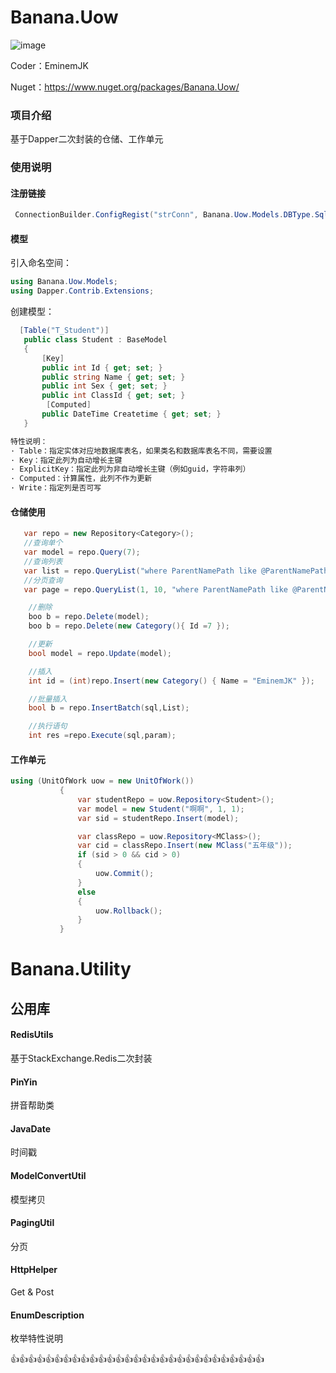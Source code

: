 # Banana.Uow
![image](https://github.com/EminemJK/Banana/blob/master/Banana/Doc/banana_logo.ico)

Coder：EminemJK

Nuget：https://www.nuget.org/packages/Banana.Uow/

### 项目介绍
基于Dapper二次封装的仓储、工作单元

### 使用说明
#### 注册链接
``` csharp
 ConnectionBuilder.ConfigRegist("strConn", Banana.Uow.Models.DBType.SqlServer);
```
#### 模型
引入命名空间：
``` csharp
using Banana.Uow.Models;
using Dapper.Contrib.Extensions;
```
创建模型：
``` csharp
  [Table("T_Student")]
   public class Student : BaseModel
   {
       [Key]
       public int Id { get; set; }
       public string Name { get; set; }
       public int Sex { get; set; }
       public int ClassId { get; set; }
        [Computed]
       public DateTime Createtime { get; set; }
   }

特性说明：
· Table：指定实体对应地数据库表名，如果类名和数据库表名不同，需要设置
· Key：指定此列为自动增长主键
· ExplicitKey：指定此列为非自动增长主键（例如guid，字符串列）
· Computed：计算属性，此列不作为更新
· Write：指定列是否可写
```
#### 仓储使用
``` csharp
   var repo = new Repository<Category>();
   //查询单个
   var model = repo.Query(7);
   //查询列表
   var list = repo.QueryList("where ParentNamePath like @ParentNamePath", new { ParentNamePath = "%,电气设备,%" });
   //分页查询
   var page = repo.QueryList(1, 10, "where ParentNamePath like @ParentNamePath", new { ParentNamePath = "%,电气设备,%" }, "id", false);

    //删除
    boo b = repo.Delete(model);
    boo b = repo.Delete(new Category(){ Id =7 });

    //更新
    bool model = repo.Update(model);

    //插入
    int id = (int)repo.Insert(new Category() { Name = "EminemJK" });

    //批量插入
    bool b = repo.InsertBatch(sql,List);

    //执行语句
    int res =repo.Execute(sql,param);
```
#### 工作单元
``` csharp
using (UnitOfWork uow = new UnitOfWork())
           {
               var studentRepo = uow.Repository<Student>();
               var model = new Student("啊啊", 1, 1);
               var sid = studentRepo.Insert(model);

               var classRepo = uow.Repository<MClass>();
               var cid = classRepo.Insert(new MClass("五年级"));
               if (sid > 0 && cid > 0)
               {
                   uow.Commit();
               }
               else
               {
                   uow.Rollback();
               }
           }
```
# Banana.Utility
## 公用库
#### RedisUtils        
基于StackExchange.Redis二次封装
#### PinYin           
拼音帮助类
#### JavaDate         
时间戳
#### ModelConvertUtil  
模型拷贝
#### PagingUtil        
分页
#### HttpHelper        
Get & Post
#### EnumDescription   
枚举特性说明

👍👍👍👍👍👍👍👍👍👍👍👍👍👍👍👍👍👍👍👍👍👍👍👍👍👍👍👍👍
